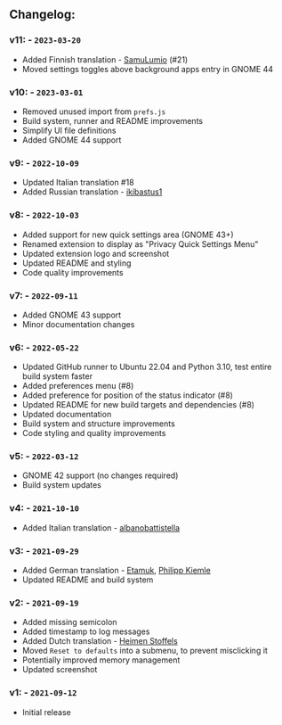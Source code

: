 ## Changelog:

### v11: - `2023-03-20`
 - Added Finnish translation - [SamuLumio](https://github.com/SamuLumio) (#21)
 - Moved settings toggles above background apps entry in GNOME 44

### v10: - `2023-03-01`
 - Removed unused import from `prefs.js`
 - Build system, runner and README improvements
 - Simplify UI file definitions
 - Added GNOME 44 support

### v9: - `2022-10-09`
 - Updated Italian translation #18
 - Added Russian translation - [ikibastus1](https://github.com/ikibastus1)

### v8: - `2022-10-03`
 - Added support for new quick settings area (GNOME 43+)
 - Renamed extension to display as "Privacy Quick Settings Menu"
 - Updated extension logo and screenshot
 - Updated README and styling
 - Code quality improvements

### v7: - `2022-09-11`
 - Added GNOME 43 support
 - Minor documentation changes

### v6: - `2022-05-22`
 - Updated GitHub runner to Ubuntu 22.04 and Python 3.10, test entire build system faster
 - Added preferences menu (#8)
 - Added preference for position of the status indicator (#8)
 - Updated README for new build targets and dependencies (#8)
 - Updated documentation
 - Build system and structure improvements
 - Code styling and quality improvements

### v5: - `2022-03-12`
 - GNOME 42 support (no changes required)
 - Build system updates

### v4: - `2021-10-10`
 - Added Italian translation - [albanobattistella](https://github.com/albanobattistella)

### v3: - `2021-09-29`
 - Added German translation - [Etamuk](https://github.com/Etamuk), [Philipp Kiemle](https://github.com/daPhipz)
 - Updated README and build system

### v2: - `2021-09-19`
 - Added missing semicolon
 - Added timestamp to log messages
 - Added Dutch translation - [Heimen Stoffels](https://github.com/Vistaus)
 - Moved `Reset to defaults` into a submenu, to prevent misclicking it
 - Potentially improved memory management
 - Updated screenshot

### v1: - `2021-09-12`
 - Initial release
